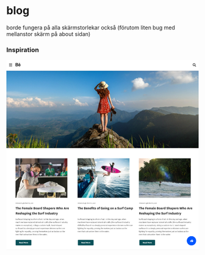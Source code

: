 # blog

borde fungera på alla skärmstorlekar också (förutom liten bug med mellanstor skärm på about sidan)

### Inspiration

<img src="inspiration.png">
